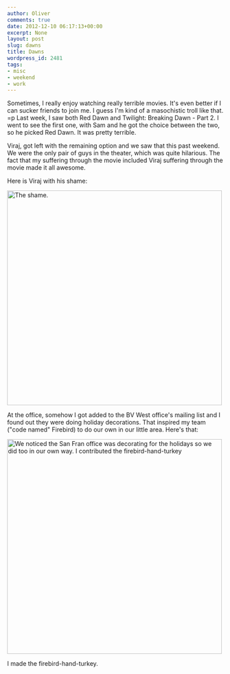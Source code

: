 ```yaml
---
author: Oliver
comments: true
date: 2012-12-10 06:17:13+00:00
excerpt: None
layout: post
slug: dawns
title: Dawns
wordpress_id: 2481
tags:
- misc
- weekend
- work
---
```


Sometimes, I really enjoy watching really terrible movies. It's even better if I can sucker friends to join me. I guess I'm kind of a masochistic troll like that. =p Last week, I saw both Red Dawn and Twilight: Breaking Dawn - Part 2. I went to see the first one, with Sam and he got the choice between the two, so he picked Red Dawn. It was pretty terrible.

Viraj, got left with the remaining option and we saw that this past weekend. We were the only pair of guys in the theater, which was quite hilarious. The fact that my suffering through the movie included Viraj suffering through the movie made it all awesome.

Here is Viraj with his shame:

<a href="http://www.flickr.com/photos/owiber/8254449122/" title="The shame. by owiber, on Flickr"><img src="http://farm9.staticflickr.com/8213/8254449122_e7d5279fcf.jpg" width="500" height="500" alt="The shame."></a>

At the office, somehow I got added to the BV West office's mailing list and I found out they were doing holiday decorations. That inspired my team ("code named" Firebird) to do our own in our little area. Here's that:

<a href="http://www.flickr.com/photos/owiber/8252742995/" title="We noticed the San Fran office was decorating for the holidays so we did too in our own way. I contributed the firebird-hand-turkey by owiber, on Flickr"><img src="http://farm9.staticflickr.com/8346/8252742995_c8e51dc6f9.jpg" width="500" height="500" alt="We noticed the San Fran office was decorating for the holidays so we did too in our own way. I contributed the firebird-hand-turkey"></a>

I made the firebird-hand-turkey.